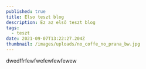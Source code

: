 ```yaml
---
published: true
title: Elso teszt blog
description: Ez az első teszt blog
tags:
  - teszt
date: 2021-09-07T13:22:27.204Z
thumbnail: /images/uploads/no_coffe_no_prana_bw.jpg
---
```


dwedffrfewfwefewfewfewew
